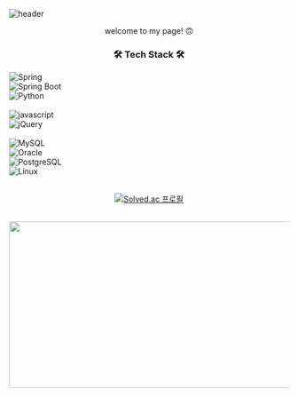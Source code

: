 ![header](https://capsule-render.vercel.app/api?type=venom&height=300&section=header&text=zzeon9&fontSize=90&theme=tokyonight&animation=fadeIn)
<div align="center">
  welcome to my page! 🙃
  
  ### 🛠️ Tech Stack 🛠️
<div style="display:flex; flex-direction:column; align-items:flex-start;">
  
  <img alt="Spring" src="https://img.shields.io/badge/Spring-6DB33F.svg?&style=square&logo=Spring&logoColor=white"/>
  <img alt="Spring Boot" src="https://img.shields.io/badge/SpringBoot-6DB33F.svg?&style=square&logo=SpringBoot&logoColor=white"/>
 <!-- <img alt="Java" src="https://img.shields.io/badge/Java-%23323330.svg?style=square&logo=java&logoColor=white"/> -->
  <img alt="Python" src="https://img.shields.io/badge/Python-3776AB.svg?style=square&logo=Python&logoColor=white"/>
  <br>
  <img alt="javascript" src="https://img.shields.io/badge/javascript-F7DF1E.svg?style=square&logo=javascript&logoColor=black"/>
  <img alt="jQuery" src="https://img.shields.io/badge/jQuery-0769AD.svg?style=square&logo=jQuery&logoColor=white"/>
  <br>
  <img alt="MySQL" src="https://img.shields.io/badge/MySQL-%2300f.svg?style=square&logo=MySQL&logoColor=white"/>
  <img alt="Oracle" src="https://img.shields.io/badge/Oracle-F80000.svg?style=square&logo=Oracle&logoColor=white"/>
  <img alt="PostgreSQL" src="https://img.shields.io/badge/PostgreSQL-4169E1.svg?style=square&logo=PostgreSQL&logoColor=white"/>
  <img alt="Linux" src="https://img.shields.io/badge/Linux-FCC624.svg?&style=square&logo=Linux&logoColor=black"/>
</div>
<br>

[![Solved.ac
프로필](http://mazassumnida.wtf/api/mini/generate_badge?boj=ecw1110)](https://solved.ac/ecw1110)

  <br>
<a href="https://github.com/devxb/gitanimals">
<img
  src="https://render.gitanimals.org/farms/zzeon9"
  width="600"
  height="300"
/>
</a>




</div>
